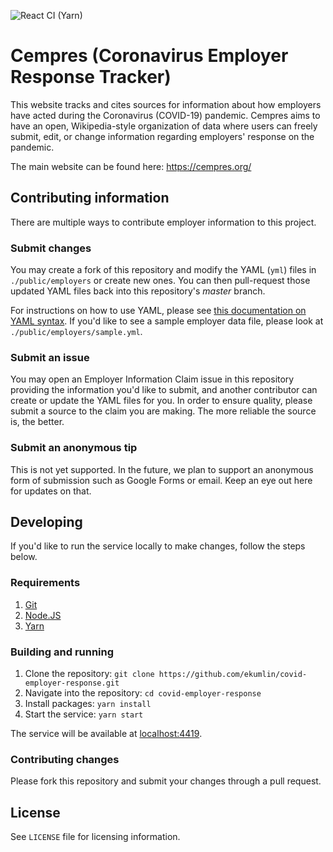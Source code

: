 ![React CI (Yarn)](https://github.com/ekumlin/covid-employer-response/workflows/React%20CI%20(Yarn)/badge.svg)

# Cempres (**C**oronavirus **Emp**loyer **Res**ponse Tracker)
This website tracks and cites sources for information about how employers have acted during the Coronavirus (COVID-19) pandemic. Cempres aims to have an open, Wikipedia-style organization of data where users can freely submit, edit, or change information regarding employers' response on the pandemic. 

The main website can be found here: https://cempres.org/

## Contributing information
There are multiple ways to contribute employer information to this project.

### Submit changes
You may create a fork of this repository and modify the YAML (`yml`) files in `./public/employers` or create new ones. You can then pull-request those updated YAML files back into this repository's *master* branch.

For instructions on how to use YAML, please see [this documentation on YAML syntax](https://docs.ansible.com/ansible/latest/reference_appendices/YAMLSyntax.html). If you'd like to see a sample employer data file, please look at `./public/employers/sample.yml`.

### Submit an issue
You may open an Employer Information Claim issue in this repository providing the information you'd like to submit, and another contributor can create or update the YAML files for you. In order to ensure quality, please submit a source to the claim you are making. The more reliable the source is, the better. 

### Submit an anonymous tip
This is not yet supported. In the future, we plan to support an anonymous form of submission such as Google Forms or email. Keep an eye out here for updates on that.

## Developing
If you'd like to run the service locally to make changes, follow the steps below.

### Requirements
1. [Git](https://git-scm.com)
1. [Node.JS](https://nodejs.org)
1. [Yarn](https://classic.yarnpkg.com/en/docs/install)

### Building and running
1. Clone the repository: `git clone https://github.com/ekumlin/covid-employer-response.git`
1. Navigate into the repository: `cd covid-employer-response`
1. Install packages: `yarn install`
1. Start the service: `yarn start`

The service will be available at [localhost:4419](http://localhost:4419/).

### Contributing changes
Please fork this repository and submit your changes through a pull request.

## License
See `LICENSE` file for licensing information.
